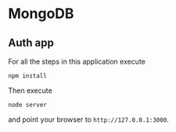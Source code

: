 
# MongoDB

## Auth app

For all the steps in this application execute

    npm install

Then execute

    node server

and point your browser to `http://127.0.0.1:3000`.
